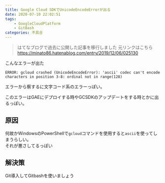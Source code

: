 ```yaml
---
title: Google Cloud SDKでUnicodeEncodeErrorが出る
date: 2020-07-10 22:02:51
tags:
    - GoogleCloudPlatform
    - GitBash
categories: 不具合
---
```

> はてなブログで過去に公開した記事を移行しました
> 元リンクはこちら https://minato86.hatenablog.com/entry/2019/12/06/025130

こんなエラーが出た

`ERROR: gcloud crashed (UnicodeEncodeError): 'ascii' codec can't encode characters in position 3-8: ordinal not in range(128)`

エラーから察するに文字コード系のエラーっぽい。

このエラーはGAEにデプロイする時やGCSDKのアップデートをする時とかに出るっぽい。

## 原因

何故かWindowsのPowerShellで`gcloud`コマンドを使用すると`ascii`を使ってしまうらしい。    
それが悪さしてるっぽい

## 解決策

Git導入してGitbashを使いましょう

